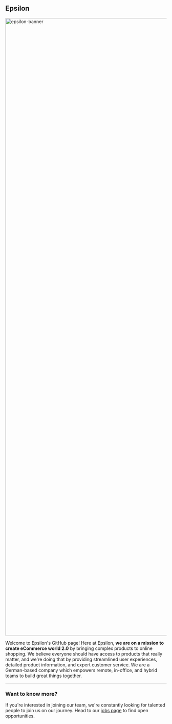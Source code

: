 ## Epsilon

[<img width="1920" alt="epsilon-banner" src="https://user-images.githubusercontent.com/55055484/222081765-167ed813-8132-4322-8ab6-7eeab2f6d4ff.png">](https://epsilon-ventures.de/)

Welcome to Epsilon's GitHub page! Here at Epsilon, **we are on a mission to create eCommerce world 2.0** by bringing complex products to online shopping. We believe everyone should have access to products that really matter, and we're doing that by providing streamlined user experiences, detailed product information, and expert customer service.
We are a German-based company which empowers remote, in-office, and hybrid teams to build great things together.

---

### Want to know more?
If you're interested in joining our team, we're constantly looking for talented people to join us on our journey. Head to our [jobs page](https://epsilon-ventures.de/jobs/) to find open opportunities.
